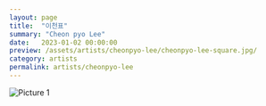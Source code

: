 ```yaml
---
layout: page
title:  "이천표"
summary: "Cheon pyo Lee"
date:   2023-01-02 00:00:00
preview: /assets/artists/cheonpyo-lee/cheonpyo-lee-square.jpg/
category: artists
permalink: artists/cheonpyo-lee
---
```

  
  

![Picture 1](/assets/artists/taeyoon-choi/dwc-taeyoon-sonje.jpg)